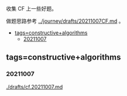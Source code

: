 收集 CF 上一些好题。

做题思路参考 [../journey/drafts/20211007CF.md](../journey/drafts/20211007CF.md) 。

<!-- @import "[TOC]" {cmd="toc" depthFrom=1 depthTo=6 orderedList=false} -->

<!-- code_chunk_output -->

- [tags=constructive+algorithms](#tagsconstructivealgorithms)
  - [20211007](#20211007)

<!-- /code_chunk_output -->

## tags=constructive+algorithms
### 20211007
[./drafts/cf.20211007.md](./drafts/cf.20211007.md)
